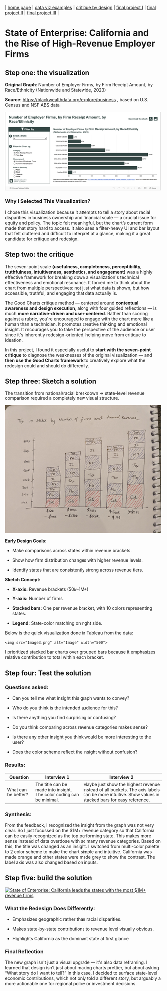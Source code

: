 | [home page](https://ashishpcmu.github.io/dataviz-portfolio/) | [data viz examples](dataviz-examples) | [critique by design](critique-by-design) | [final project I](final-project-part-one) | [final project II](final-project-part-two) | [final project III](final-project-part-three) |

# State of Enterprise: California and the Rise of High-Revenue Employer Firms


## Step one: the visualization

**Original Graph**: Number of Employer Firms, by Firm Receipt Amount, by Race/Ethnicity (Nationwide and Statewide, 2023)

**Source**: https://blackwealthdata.org/explore/business , based on U.S. Census and NSF ABS data

  <img src="Image1.png" alt="Image" width="500">



### Why I Selected This Visualization?

I chose this visualization because it attempts to tell a story about racial disparities in business ownership and financial scale — a crucial issue for equity and policy. The topic felt meaningful, but the chart’s current form made that story hard to access. It also uses a filter-heavy UI and bar layout that felt cluttered and difficult to interpret at a glance, making it a great candidate for critique and redesign.



## Step two: the critique

The seven-point scale **(usefulness, completeness, perceptibility, truthfulness, intuitiveness, aesthetics, and engagement)** was a highly effective framework for breaking down a visualization's technical effectiveness and emotional resonance. It forced me to think about the chart from multiple perspectives: not just what data is shown, but how accessible, truthful, and engaging that data actually is.

The Good Charts critique method — centered around **contextual awareness and design execution**, along with four guided reflections — is much **more narrative-driven and user-centered**. Rather than scoring against a rubric, you're encouraged to engage with the chart more like a human than a technician. It promotes creative thinking and emotional insight. It rncourages you to take the perspective of the audience or user since it's inherently redesign-oriented, helping move from critique to ideation.

In this project, I found it especially useful to **start with the seven-point critique** to diagnose the weaknesses of the original visualization — and **then use the Good Charts framework** to creatively explore what the redesign could and should do differently.


## Step three: Sketch a solution

The transition from national/racial breakdown → state-level revenue comparison required a completely new visual structure.

  <img src="Image2.jpg" alt="Image" width="500">

**Early Design Goals:**
* Make comparisons across states within revenue brackets.

* Show how firm distribution changes with higher revenue levels.

* Identify states that are consistently strong across revenue tiers.

**Sketch Concept:**
* **X-axis:** Revenue brackets ($50k–$1M+)

* **Y-axis:** Number of firms

* **Stacked bars:** One per revenue bracket, with 10 colors representing states.

* **Legend:** State-color matching on right side.

Below is the quick visualization done in Tableau from the data:

    <img src="Image3.png" alt="Image" width="500">

I prioritized stacked bar charts over grouped bars because it emphasizes relative contribution to total within each bracket.



## Step four: Test the solution


### Questions asked: 

- Can you tell me what insight this graph wants to convey?

- Who do you think is the intended audience for this?

- Is there anything you find surprising or confusing?

- Do you think comparing across revenue categories makes sense?

- Is there any other insight you think would be more interesting to the user?

- Does the color scheme reflect the insight without confusion?

### Results: 



| Question | Interview 1 | Interview 2 |
|----------|-------------|-------------|
| What can be better?         |  The title can be made into insight. The color coding can be minimal.           | Maybe just show the highest revenue instead of all buckets.   The axis labels can be more intuitive. Show values in stacked bars for easy reference.         |


### Synthesis: 

From the feedback, I recognized the insight from the graph was not very clear. So I just focussed on the $1M+ revenue category so that California can be easily recognized as the top performing state.  This makes more sense instead of data overdose with so many revenue categories. Based on this, the title was changed as an insight. I switched from multi-color palette to 2 color scheme to make the chart simple and intuitive. California was made orange and other states were made grey to show the contrast. The label axis was also changed based on inputs.

## Step five: build the solution


<div class='tableauPlaceholder' id='viz1743650963607' style='position: relative'>
   <noscript><a href='#'><img alt='State of Enterprise: California leads the states with the most $1M+ revenue firms ' src='https:&#47;&#47;public.tableau.com&#47;static&#47;images&#47;To&#47;Top10States-AnnualRevenuefirms&#47;Top10States-AnnualRevenuefirms&#47;1_rss.png' style='border: none' /></a></noscript>
   <object class='tableauViz'  style='display:none;'>
      <param name='host_url' value='https%3A%2F%2Fpublic.tableau.com%2F' />
      <param name='embed_code_version' value='3' />
      <param name='site_root' value='' />
      <param name='name' value='Top10States-AnnualRevenuefirms&#47;Top10States-AnnualRevenuefirms' />
      <param name='tabs' value='no' />
      <param name='toolbar' value='yes' />
      <param name='static_image' value='https:&#47;&#47;public.tableau.com&#47;static&#47;images&#47;To&#47;Top10States-AnnualRevenuefirms&#47;Top10States-AnnualRevenuefirms&#47;1.png' />
      <param name='animate_transition' value='yes' />
      <param name='display_static_image' value='yes' />
      <param name='display_spinner' value='yes' />
      <param name='display_overlay' value='yes' />
      <param name='display_count' value='yes' />
      <param name='language' value='en-GB' />
      <param name='filter' value='publish=yes' />
   </object>
</div>
<script type='text/javascript'>                    var divElement = document.getElementById('viz1743650963607');                    var vizElement = divElement.getElementsByTagName('object')[0];                    vizElement.style.width='100%';vizElement.style.height=(divElement.offsetWidth*0.75)+'px';                    var scriptElement = document.createElement('script');                    scriptElement.src = 'https://public.tableau.com/javascripts/api/viz_v1.js';                    vizElement.parentNode.insertBefore(scriptElement, vizElement);                </script>

### What the Redesign Does Differently:

* Emphasizes geographic rather than racial disparities.

* Makes state-by-state contributions to revenue level visually obvious.

* Highlights California as the dominant state at first glance

### Final Reflection

The new graph isn't just a visual upgrade — it's also data reframing. I learned that design isn’t just about making charts prettier, but about asking “What story do I want to tell?” In this case, I decided to surface state-level economic contributions, which not only told a different story, but arguably a more actionable one for regional policy or investment decisions.



